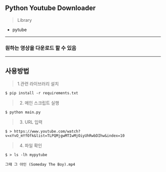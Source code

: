 ## Python Youtube Downloader 


> Library

- pytube


***

### 원하는 영상을 다운로드 할 수 있음

***

## 사용방법

> 1.관련 라이브러리 설치

```
$ pip install -r requirements.txt
```

> 2. 메인 스크립트 실행

```
$ python main.py
```

> 3. URL 입력

```
$ > https://www.youtube.com/watch?v=xYvO_mYfOfk&list=TLPQMjgwMTIwMjOiyUhRwbDIhw&index=10
```

> 4. 파일 확인

```
$ > ls -lh mypytube

그때 그 아인 (Someday The Boy).mp4
```